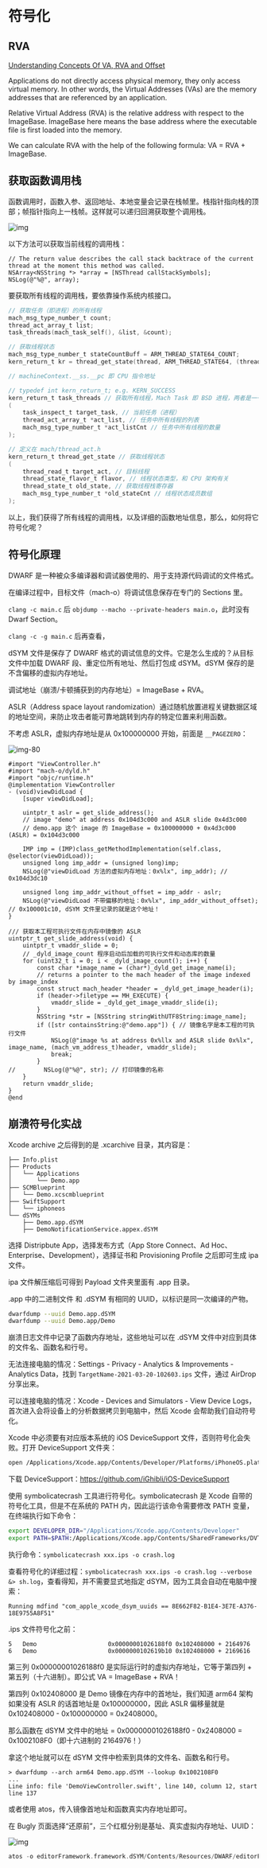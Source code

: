 # 符号化

## RVA

[Understanding Concepts Of VA, RVA and Offset](https://tech-zealots.com/malware-analysis/understanding-concepts-of-va-rva-and-offset/)

Applications do not directly access physical memory, they only access virtual memory. In other words, the Virtual Addresses (VAs) are the memory addresses that are referenced by an application.

Relative Virtual Address (RVA) is the relative address with respect to the ImageBase. ImageBase here means the base address where the executable file is first loaded into the memory.

We can calculate RVA with the help of the following formula: VA = RVA + ImageBase.

## 获取函数调用栈

函数调用时，函数入参、返回地址、本地变量会记录在栈帧里。栈指针指向栈的顶部；帧指针指向上一栈帧。这样就可以递归回溯获取整个调用栈。

![img](/assets/images/370px-Stackframe.png)

以下方法可以获取当前线程的调用栈：

```objc
// The return value describes the call stack backtrace of the current thread at the moment this method was called.
NSArray<NSString *> *array = [NSThread callStackSymbols];
NSLog(@"%@", array);
```

要获取所有线程的调用栈，要依靠操作系统内核接口。

```c
// 获取任务（即进程）的所有线程
mach_msg_type_number_t count;
thread_act_array_t list;
task_threads(mach_task_self(), &list, &count);

// 获取线程状态
mach_msg_type_number_t stateCountBuff = ARM_THREAD_STATE64_COUNT;
kern_return_t kr = thread_get_state(thread, ARM_THREAD_STATE64, (thread_state_t)&machineContext->__ss, &stateCountBuff);

// machineContext.__ss.__pc 即 CPU 指令地址
```

```c title='usr/include/mach/task.h'
// typedef int kern_return_t; e.g. KERN_SUCCESS
kern_return_t task_threads // 获取所有线程，Mach Task 即 BSD 进程，两者是一一对应关系。
(
    task_inspect_t target_task, // 当前任务（进程）
    thread_act_array_t *act_list, // 任务中所有线程的列表
    mach_msg_type_number_t *act_listCnt // 任务中所有线程的数量
);

// 定义在 mach/thread_act.h
kern_return_t thread_get_state // 获取线程状态
(
    thread_read_t target_act, // 目标线程
    thread_state_flavor_t flavor, // 线程状态类型，和 CPU 架构有关
    thread_state_t old_state, // 获取线程栈寄存器
    mach_msg_type_number_t *old_stateCnt // 线程状态成员数组
);
```

以上，我们获得了所有线程的调用栈，以及详细的函数地址信息，那么，如何将它符号化呢？

## 符号化原理

DWARF 是一种被众多编译器和调试器使用的、用于支持源代码调试的文件格式。

在编译过程中，目标文件（mach-o）将调试信息保存在专门的 Sections 里。

`clang -c main.c` 后 `objdump --macho --private-headers main.o`，此时没有 Dwarf Section。

`clang -c -g main.c` 后再查看，

dSYM 文件是保存了 DWARF 格式的调试信息的文件。它是怎么生成的？从目标文件中加载 DWARF 段、重定位所有地址、然后打包成 dSYM。dSYM 保存的是不含偏移的虚拟内存地址。

调试地址（崩溃/卡顿捕获到的内存地址）= ImageBase + RVA。

ASLR（Address space layout randomization）通过随机放置进程关键数据区域的地址空间，来防止攻击者能可靠地跳转到内存的特定位置来利用函数。

不考虑 ASLR，虚拟内存地址是从 0x100000000 开始，前面是 `__PAGEZERO`：

![img-80](/assets/images/65CAA6B9-46B6-4224-8E39-DDAE6A8660A0.png)

```objc
#import "ViewController.h"
#import "mach-o/dyld.h"
#import "objc/runtime.h"
@implementation ViewController
- (void)viewDidLoad {
    [super viewDidLoad];

    uintptr_t aslr = get_slide_address();
    // image "demo" at address 0x104d3c000 and ASLR slide 0x4d3c000
    // demo.app 这个 image 的 ImageBase = 0x100000000 + 0x4d3c000 (ASLR) = 0x104d3c000

    IMP imp = (IMP)class_getMethodImplementation(self.class, @selector(viewDidLoad));
    unsigned long imp_addr = (unsigned long)imp;
    NSLog(@"viewDidLoad 方法的虚拟内存地址：0x%lx", imp_addr); // 0x104d3dc10

    unsigned long imp_addr_without_offset = imp_addr - aslr;
    NSLog(@"viewDidLoad 不带偏移的地址：0x%lx", imp_addr_without_offset); // 0x100001c10, dSYM 文件里记录的就是这个地址！
}

/// 获取本工程可执行文件在内存中镜像的 ASLR
uintptr_t get_slide_address(void) {
    uintptr_t vmaddr_slide = 0;
    // _dyld_image_count 程序启动后加载的可执行文件和动态库的数量
    for (uint32_t i = 0; i < _dyld_image_count(); i++) {
        const char *image_name = (char*)_dyld_get_image_name(i);
        // returns a pointer to the mach header of the image indexed by image_index
        const struct mach_header *header = _dyld_get_image_header(i);
        if (header->filetype == MH_EXECUTE) {
            vmaddr_slide = _dyld_get_image_vmaddr_slide(i);
        }
        NSString *str = [NSString stringWithUTF8String:image_name];
        if ([str containsString:@"demo.app"]) { // 镜像名字是本工程的可执行文件
            NSLog(@"image %s at address 0x%llx and ASLR slide 0x%lx", image_name, (mach_vm_address_t)header, vmaddr_slide);
            break;
        }
//        NSLog(@"%@", str); // 打印镜像的名称
    }
    return vmaddr_slide;
}
@end
```

## 崩溃符号化实战

Xcode archive 之后得到的是 .xcarchive 目录，其内容是：

```log
├── Info.plist
├── Products
│   └── Applications
│       └── Demo.app
├── SCMBlueprint
│   └── Demo.xcscmblueprint
├── SwiftSupport
│   └── iphoneos
└── dSYMs
    ├── Demo.app.dSYM
    ├── DemoNotificationService.appex.dSYM
```

选择 Distripbute App，选择发布方式（App Store Connect、Ad Hoc、Enterprise、Development），选择证书和 Provisioning Profile 之后即可生成 ipa 文件。

ipa 文件解压缩后可得到 Payload 文件夹里面有 .app 目录。

.app 中的二进制文件 和 .dSYM 有相同的 UUID，以标识是同一次编译的产物。

```bash
dwarfdump --uuid Demo.app.dSYM
dwarfdump --uuid Demo.app/Demo
```

崩溃日志文件中记录了函数内存地址，这些地址可以在 .dSYM 文件中对应到具体的文件名、函数名和行号。

无法连接电脑的情况：Settings - Privacy - Analytics & Improvements - Analytics Data，找到 `TargetName-2021-03-20-102603.ips` 文件，通过 AirDrop 分享出来。

可以连接电脑的情况：Xcode - Devices and Simulators - View Device Logs，首次进入会将设备上的分析数据拷贝到电脑中，然后 Xcode 会帮助我们自动符号化。

Xcode 中必须要有对应版本系统的 iOS DeviceSupport 文件，否则符号化会失败。打开 DeviceSupport 文件夹：

```bash
open /Applications/Xcode.app/Contents/Developer/Platforms/iPhoneOS.platform/DeviceSupport
```

下载 DeviceSupport：<https://github.com/iGhibli/iOS-DeviceSupport>

使用 symbolicatecrash 工具进行符号化。symbolicatecrash 是 Xcode 自带的符号化工具，但是不在系统的 PATH 内，因此运行该命令需要修改 PATH 变量，在终端执行如下命令：

```bash
export DEVELOPER_DIR="/Applications/Xcode.app/Contents/Developer"
export PATH=$PATH:/Applications/Xcode.app/Contents/SharedFrameworks/DVTFoundation.framework/Versions/A/Resources/
```

执行命令：`symbolicatecrash xxx.ips -o crash.log`

查看符号化的详细过程：`symbolicatecrash xxx.ips -o crash.log --verbose &> sh.log`，查看得知，并不需要显式地指定 dSYM，因为工具会自动在电脑中搜索：

```log
Running mdfind "com_apple_xcode_dsym_uuids == 8E662F82-B1E4-3E7E-A376-18E9755A8F51"
```

.ips 文件符号化之前：

```log
5   Demo                    0x00000001026188f0 0x102408000 + 2164976
6   Demo                    0x0000000102619b10 0x102408000 + 2169616
```

第三列 0x00000001026188f0 是实际运行时的虚拟内存地址，它等于第四列 + 第五列（十六进制）。即公式 VA = ImageBase + RVA！

第四列 0x102408000 是 Demo 镜像在内存中的首地址，我们知道 arm64 架构如果没有 ASLR 的话首地址是 0x100000000，因此 ASLR 偏移量就是 0x102408000 - 0x100000000 = 0x2408000。

那么函数在 dSYM 文件中的地址 = 0x00000001026188f0 - 0x2408000 = 0x1002108F0（即十六进制的 2164976！）

拿这个地址就可以在 dSYM 文件中检索到具体的文件名、函数名和行号。

```log
> dwarfdump --arch arm64 Demo.app.dSYM --lookup 0x1002108F0
...
Line info: file 'DemoViewController.swift', line 140, column 12, start line 137
```

或者使用 atos，传入镜像首地址和函数真实内存地址即可。

在 Bugly 页面选择“还原前”，三个红框分别是基址、真实虚拟内存地址、UUID：

![img](/img/1CC8563A-2F46-4F74-9FB6-E8323C125592.png)

```c
atos -o editorFramework.framework.dSYM/Contents/Resources/DWARF/editorFramework -l 0x1128a4000 0x113a184e0
```
